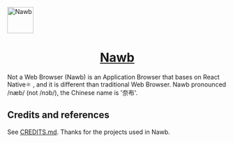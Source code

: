 <a href="#" target="_blank" rel="noopener noreferrer"><img width="60" src="https://i.loli.net/2021/11/25/ViJcsZLKF35fAm7.png" alt="Nawb" /></a>

<p align="center">
  <a href="#" target="_blank" rel="noopener noreferrer">
    <h1 align="center">Nawb</h1>
  </a>
</p>

Not a Web Browser (Nawb) is an Application Browser that bases on React Native⚛️ , and it is different than traditional Web Browser. Nawb pronounced /næb/ (not /nɔb/), the Chinese name is '奈布'.


## Credits and references

See [CREDITS.md](./doc/CREDITS.md). Thanks for the projects used in Nawb.
